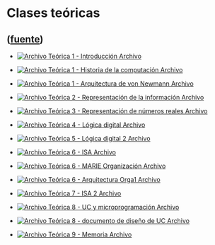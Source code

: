 # Clases teóricas
([fuente](https://campus.exactas.uba.ar/course/view.php?id=1058&section=2))
---
  - [ ![Archivo](https://campus.exactas.uba.ar/theme/image.php/magazine/core/1462913092/f/pdf) Teórica 1 - Introducción  Archivo  ](https://campus.exactas.uba.ar/mod/resource/view.php?id=57225)

  - [ ![Archivo](https://campus.exactas.uba.ar/theme/image.php/magazine/core/1462913092/f/pdf) Teórica 1 - Historia de la computación  Archivo  ](https://campus.exactas.uba.ar/mod/resource/view.php?id=57226)

  - [ ![Archivo](https://campus.exactas.uba.ar/theme/image.php/magazine/core/1462913092/f/pdf) Teórica 1 - Arquitectura de von Newmann  Archivo  ](https://campus.exactas.uba.ar/mod/resource/view.php?id=57227)

  - [ ![Archivo](https://campus.exactas.uba.ar/theme/image.php/magazine/core/1462913092/f/pdf) Teórica 2 - Representación de la información  Archivo  ](https://campus.exactas.uba.ar/mod/resource/view.php?id=57228)

  - [ ![Archivo](https://campus.exactas.uba.ar/theme/image.php/magazine/core/1462913092/f/pdf) Teórica 3 - Representación de números reales  Archivo  ](https://campus.exactas.uba.ar/mod/resource/view.php?id=57233)

  - [ ![Archivo](https://campus.exactas.uba.ar/theme/image.php/magazine/core/1462913092/f/pdf) Teórica 4 - Lógica digital  Archivo  ](https://campus.exactas.uba.ar/mod/resource/view.php?id=57361)

  - [ ![Archivo](https://campus.exactas.uba.ar/theme/image.php/magazine/core/1462913092/f/pdf) Teórica 5 - Lógica digital 2  Archivo  ](https://campus.exactas.uba.ar/mod/resource/view.php?id=57515)

  - [ ![Archivo](https://campus.exactas.uba.ar/theme/image.php/magazine/core/1462913092/f/pdf) Teórica 6 - ISA  Archivo  ](https://campus.exactas.uba.ar/mod/resource/view.php?id=58850)

  - [ ![Archivo](https://campus.exactas.uba.ar/theme/image.php/magazine/core/1462913092/f/pdf) Teórica 6 - MARIE Organización  Archivo  ](https://campus.exactas.uba.ar/mod/resource/view.php?id=58851)

  - [ ![Archivo](https://campus.exactas.uba.ar/theme/image.php/magazine/core/1462913092/f/pdf) Teórica 6 - Arquitectura Orga1  Archivo  ](https://campus.exactas.uba.ar/mod/resource/view.php?id=58852)

  - [ ![Archivo](https://campus.exactas.uba.ar/theme/image.php/magazine/core/1462913092/f/pdf) Teórica 7 - ISA 2  Archivo  ](https://campus.exactas.uba.ar/mod/resource/view.php?id=58111)

  - [ ![Archivo](https://campus.exactas.uba.ar/theme/image.php/magazine/core/1462913092/f/pdf) Teórica 8 - UC y microprogramación  Archivo  ](https://campus.exactas.uba.ar/mod/resource/view.php?id=58856)

  - [ ![Archivo](https://campus.exactas.uba.ar/theme/image.php/magazine/core/1462913092/f/pdf) Teórica 8 - documento de diseño de UC  Archivo  ](https://campus.exactas.uba.ar/mod/resource/view.php?id=58857)

  - [ ![Archivo](https://campus.exactas.uba.ar/theme/image.php/magazine/core/1462913092/f/pdf) Teórica 9 - Memoria  Archivo  ](https://campus.exactas.uba.ar/mod/resource/view.php?id=58880)

